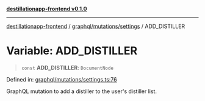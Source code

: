[**destillationapp-frontend v0.1.0**](../../../../README.md)

***

[destillationapp-frontend](../../../../modules.md) / [graphql/mutations/settings](../README.md) / ADD\_DISTILLER

# Variable: ADD\_DISTILLER

> `const` **ADD\_DISTILLER**: `DocumentNode`

Defined in: [graphql/mutations/settings.ts:76](https://github.com/DestillApp/main/blob/be94b1d93681946bd573e84cd8381ba32cee62b9/frontend/src/graphql/mutations/settings.ts#L76)

GraphQL mutation to add a distiller to the user's distiller list.
